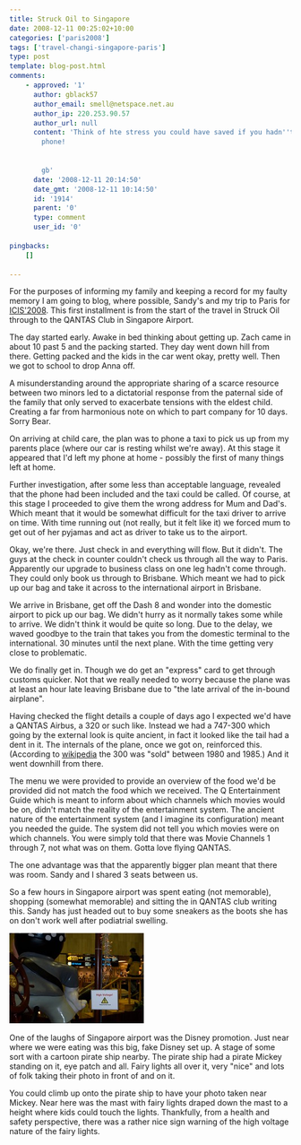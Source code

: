 ```yaml
---
title: Struck Oil to Singapore
date: 2008-12-11 00:25:02+10:00
categories: ['paris2008']
tags: ['travel-changi-singapore-paris']
type: post
template: blog-post.html
comments:
    - approved: '1'
      author: gblack57
      author_email: smell@netspace.net.au
      author_ip: 220.253.90.57
      author_url: null
      content: 'Think of hte stress you could have saved if you hadn''t have bought the
        phone!
    
    
        gb'
      date: '2008-12-11 20:14:50'
      date_gmt: '2008-12-11 10:14:50'
      id: '1914'
      parent: '0'
      type: comment
      user_id: '0'
    
pingbacks:
    []
    
---
```

For the purposes of informing my family and keeping a record for my faulty memory I am going to blog, where possible, Sandy's and my trip to Paris for [ICIS'2008](http://www.icis2008.org/). This first installment is from the start of the travel in Struck Oil through to the QANTAS Club in Singapore Airport.

The day started early. Awake in bed thinking about getting up. Zach came in about 10 past 5 and the packing started. They day went down hill from there. Getting packed and the kids in the car went okay, pretty well. Then we got to school to drop Anna off.

A misunderstanding around the appropriate sharing of a scarce resource between two minors led to a dictatorial response from the paternal side of the family that only served to exacerbate tensions with the eldest child. Creating a far from harmonious note on which to part company for 10 days. Sorry Bear.

On arriving at child care, the plan was to phone a taxi to pick us up from my parents place (where our car is resting whilst we're away). At this stage it appeared that I'd left my phone at home - possibly the first of many things left at home.

Further investigation, after some less than acceptable language, revealed that the phone had been included and the taxi could be called. Of course, at this stage I proceeded to give them the wrong address for Mum and Dad's. Which meant that it would be somewhat difficult for the taxi driver to arrive on time. With time running out (not really, but it felt like it) we forced mum to get out of her pyjamas and act as driver to take us to the airport.

Okay, we're there. Just check in and everything will flow. But it didn't. The guys at the check in counter couldn't check us through all the way to Paris. Apparently our upgrade to business class on one leg hadn't come through. They could only book us through to Brisbane. Which meant we had to pick up our bag and take it across to the international airport in Brisbane.

We arrive in Brisbane, get off the Dash 8 and wonder into the domestic airport to pick up our bag. We didn't hurry as it normally takes some while to arrive. We didn't think it would be quite so long. Due to the delay, we waved goodbye to the train that takes you from the domestic terminal to the international. 30 minutes until the next plane. With the time getting very close to problematic.

We do finally get in. Though we do get an "express" card to get through customs quicker. Not that we really needed to worry because the plane was at least an hour late leaving Brisbane due to "the late arrival of the in-bound airplane".

Having checked the flight details a couple of days ago I expected we'd have a QANTAS Airbus, a 320 or such like. Instead we had a 747-300 which going by the external look is quite ancient, in fact it looked like the tail had a dent in it. The internals of the plane, once we got on, reinforced this. (According to [wikipedia](http://en.wikipedia.org/wiki/Boeing_747#747-300) the 300 was "sold" between 1980 and 1985.) And it went downhill from there.

The menu we were provided to provide an overview of the food we'd be provided did not match the food which we received. The Q Entertainment Guide which is meant to inform about which channels which movies would be on, didn't match the reality of the entertainment system. The ancient nature of the entertainment system (and I imagine its configuration) meant you needed the guide. The system did not tell you which movies were on which channels. You were simply told that there was Movie Channels 1 through 7, not what was on them. Gotta love flying QANTAS.

The one advantage was that the apparently bigger plan meant that there was room. Sandy and I shared 3 seats between us.

So a few hours in Singapore airport was spent eating (not memorable), shopping (somewhat memorable) and sitting the in QANTAS club writing this. Sandy has just headed out to buy some sneakers as the boots she has on don't work well after podiatrial swelling.

[![High Voltage Disney](images/3098101116_8f7507eec2_m.jpg)](http://www.flickr.com/photos/david_jones/3098101116/ "High Voltage Disney by David T Jones, on Flickr")

One of the laughs of Singapore airport was the Disney promotion. Just near where we were eating was this big, fake Disney set up. A stage of some sort with a cartoon pirate ship nearby. The pirate ship had a pirate Mickey standing on it, eye patch and all. Fairy lights all over it, very "nice" and lots of folk taking their photo in front of and on it.

You could climb up onto the pirate ship to have your photo taken near Mickey. Near here was the mast with fairy lights draped down the mast to a height where kids could touch the lights. Thankfully, from a health and safety perspective, there was a rather nice sign warning of the high voltage nature of the fairy lights.